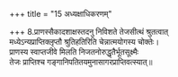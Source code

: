 +++
title = "15 अध्यक्षाधिकरणम्"

+++
8.प्राणस्सैकादशाक्षस्तदनु निविशते तेजसीत्थं श्रुतत्वात्  
मध्येऽन्यप्राप्तिक्लृप्तौ श्रुतिहतिरिति चेन्नात्मयोगस्य चोक्तेः।  
प्राणस्य स्वाप्तजीवे मिलति निजतनोरुद्धृतैर्भूतसूक्ष्मैः  
तेजः प्राप्तिश्च गङ्गानिपतितयमुनासागरप्राप्तिवत्स्यात्॥